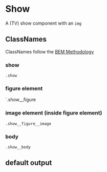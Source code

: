 # Show

A (TV) show component with an `img`

## ClassNames

ClassNames follow the [BEM Methodology](https://css-tricks.com/bem-101/)

### show
`.show`

### figure element
`.show__figure

### image element (inside figure element)
`.show__figure__image`

### body
`.show__body`

## default output

```

```